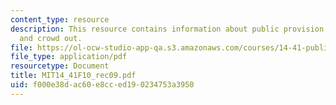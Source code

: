 ```yaml
---
content_type: resource
description: This resource contains information about public provision of health insurance
  and crowd out.
file: https://ol-ocw-studio-app-qa.s3.amazonaws.com/courses/14-41-public-finance-and-public-policy-fall-2010/f000e38dac60e8cced190234753a3950_MIT14_41F10_rec09.pdf
file_type: application/pdf
resourcetype: Document
title: MIT14_41F10_rec09.pdf
uid: f000e38d-ac60-e8cc-ed19-0234753a3950
---
```

